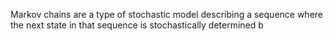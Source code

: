 Markov chains are a type of stochastic model describing a sequence where the next state in that sequence is stochastically determined b